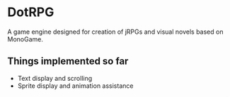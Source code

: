 # DotRPG
A game engine designed for creation of jRPGs and visual novels based on MonoGame.

## Things implemented so far
+ Text display and scrolling
+ Sprite display and animation assistance
